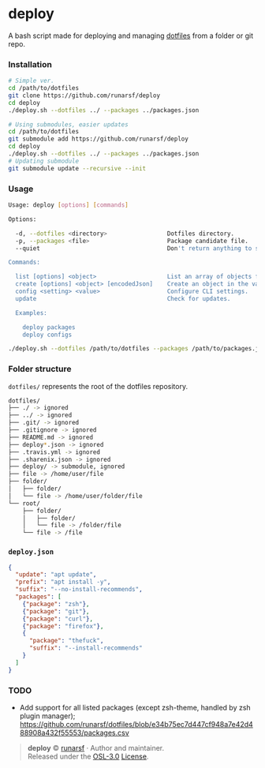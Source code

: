 # deploy
A bash script made for deploying and managing [dotfiles](https://github.com/runarsf/dotfiles) from a folder or git repo.

### Installation

```bash
# Simple ver.
cd /path/to/dotfiles
git clone https://github.com/runarsf/deploy
cd deploy
./deploy.sh --dotfiles ../ --packages ../packages.json

# Using submodules, easier updates
cd /path/to/dotfiles
git submodule add https://github.com/runarsf/deploy
cd deploy
./deploy.sh --dotfiles ../ --packages ../packages.json
# Updating submodule
git submodule update --recursive --init
```

### Usage

```bash
Usage: deploy [options] [commands]

Options:

  -d, --dotfiles <directory>                 Dotfiles directory.
  -p, --packages <file>                      Package candidate file.
  --quiet                                    Don't return anything to stdout.

Commands:

  list [options] <object>                    List an array of objects from the vault.
  create [options] <object> [encodedJson]    Create an object in the vault.
  config <setting> <value>                   Configure CLI settings.
  update                                     Check for updates.

  Examples:

    deploy packages
    deploy configs
```

```bash
./deploy.sh --dotfiles /path/to/dotfiles --packages /path/to/packages.json
```

### Folder structure
`dotfiles/` represents the root of the dotfiles repository.

```bash
dotfiles/
├── ./ -> ignored
├── ../ -> ignored
├── .git/ -> ignored
├── .gitignore -> ignored
├── README.md -> ignored
├── deploy*.json -> ignored
├── .travis.yml -> ignored
├── .sharenix.json -> ignored
├── deploy/ -> submodule, ignored
├── file -> /home/user/file
├── folder/
│   ├── folder/
│   └── file -> /home/user/folder/file
└── root/
    ├── folder/
    │   ├── folder/
    │   └── file -> /folder/file
    └── file -> /file
```

### `deploy.json`
```json
{
  "update": "apt update",
  "prefix": "apt install -y",
  "suffix": "--no-install-recommends",
  "packages": [
    {"package": "zsh"},
    {"package": "git"},
    {"package": "curl"},
    {"package": "firefox"},
    {
      "package": "thefuck",
      "suffix": "--install-recommends"
    }
  ]
}
```

### TODO
  - Add support for all listed packages (except zsh-theme, handled by zsh plugin manager); https://github.com/runarsf/dotfiles/blob/e34b75ec7d447cf948a7e42d488908a432f55553/packages.csv

> **deploy** © [runarsf](https://github.com/runarsf) · Author and maintainer.<br>
> Released under the [OSL-3.0](https://opensource.org/licenses/OSL-3.0) [License](https://github.com/runarsf/deploy/blob/master/LICENSE).
